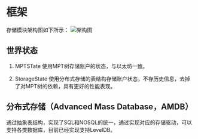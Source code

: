# 框架

存储模块架构图如下所示：
![架构图](../../../images/storage/architecture.png)

## 世界状态

1. MPTSTate
使用MPT树存储账户的状态，与以太坊一致。

1. StorageState
使用分布式存储的表结构存储账户状态，不存历史信息，去掉了对MPT树的依赖，具有更好的性能表现。

## 分布式存储（Advanced Mass Database，AMDB）

通过抽象表结构，实现了SQL和NOSQL的统一，通过实现对应的存储驱动，可以支持各类数据库，目前已经实现支持LevelDB。
